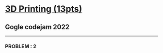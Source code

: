 # [3D Printing (13pts)](https://codingcompetitions.withgoogle.com/codejam/round/0000000000876ff1/0000000000a4672b)
## Gogle codejam 2022 
---
###  PROBLEM : 2

